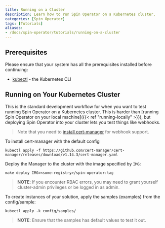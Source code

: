 ```yaml
---
title: Running on a Cluster
description: Learn how to run Spin Operator on a Kubernetes cluster.
categories: [Spin Operator]
tags: [Tutorials]
aliases:
- /docs/spin-operator/tutorials/running-on-a-cluster
---
```


## Prerequisites

Please ensure that your system has all the prerequisites installed before continuing:

- [kubectl](https://kubernetes.io/docs/tasks/tools/) - the Kubernetes CLI

## Running on Your Kubernetes Cluster

This is the standard development workflow for when you want to test running Spin Operator on a Kubernetes cluster. This is harder than [running Spin Operator on your local machine]({{< ref "running-locally" >}}), but deploying Spin Operator into your cluster lets you test things like webhooks.

> Note that you need to [install cert-manager](https://cert-manager.io/docs/installation/) for webhook support.

To install cert-manager with the default config

```console
kubectl apply -f https://github.com/cert-manager/cert-manager/releases/download/v1.14.3/cert-manager.yaml
```

Deploy the Manager to the cluster with the image specified by `IMG`:

```console
make deploy IMG=<some-registry>/spin-operator:tag
```

> **NOTE**: If you encounter RBAC errors, you may need to grant yourself cluster-admin
> privileges or be logged in as admin.

To create instances of your solution, apply the samples (examples) from the config/sample:

```console
kubectl apply -k config/samples/
```

> **NOTE**: Ensure that the samples has default values to test it out.
